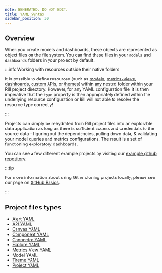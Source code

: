 ```yaml
---
note: GENERATED. DO NOT EDIT.
title: YAML Syntax
sidebar_position: 30
---
```


## Overview

When you create models and dashboards, these objects are represented as object files on the file system. You can find these files in your `models` and `dashboards` folders in your project by default. 

:::info Working with resources outside their native folders

It is possible to define resources (such as [models](model.md), [metrics-views](metrics-view.md), [dashboards](explore.md), [custom APIs](api.md), or [themes](theme.md)) within <u>any</u> nested folder within your Rill project directory. However, for any YAML configuration file, it is then imperative that the `type` property is then appropriately defined within the underlying resource configuration or Rill will not able to resolve the resource type correctly!

:::

Projects can simply be rehydrated from Rill project files into an explorable data application as long as there is sufficient access and credentials to the source data - figuring out the dependencies, pulling down data, & validating your model queries and metrics configurations. The result is a set of functioning exploratory dashboards.

You can see a few different example projects by visiting our [example github repository](https://github.com/rilldata/rill-examples).

:::tip

For more information about using Git or cloning projects locally, please see our page on [GitHub Basics](/deploy/deploy-dashboard/github-101).

:::


## Project files types


- [Alert YAML](alert.md)
- [API YAML](api.md)
- [Canvas YAML](canvas.md)
- [Component YAML](component.md)
- [Connector YAML](connector.md)
- [Explore YAML](explore.md)
- [Metrics View YAML](metrics-view.md)
- [Model YAML](model.md)
- [Theme YAML](theme.md)
- [Project YAML](project.md)